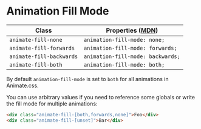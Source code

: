 # Animation Fill Mode

| Class                    | Properties ([MDN](https://developer.mozilla.org/en-US/docs/Web/CSS/animation-fill-mode)) |
| ------------------------ | ---------------------------------------------------------------------------------------- |
| `animate-fill-none`      | `animation-fill-mode: none;`                                                             |
| `animate-fill-forwards`  | `animation-fill-mode: forwards;`                                                         |
| `animate-fill-backwards` | `animation-fill-mode: backwards;`                                                        |
| `animate-fill-both`      | `animation-fill-mode: both;`                                                             |

By default `animation-fill-mode` is set to `both` for all animations in
Animate.css.

You can use arbitrary values if you need to reference some globals or write the
fill mode for multiple animations:

```html
<div class="animate-fill-[both,forwards,none]">Foo</div>
<div class="animate-fill-[unset]">Bar</div>
```
